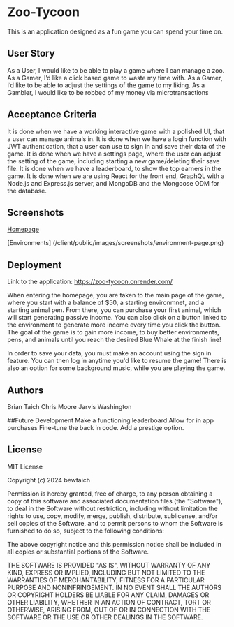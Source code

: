 # Zoo-Tycoon

This is an application designed as a fun game you can spend your time on. 



## User Story

As a User, I would like to be able to play a game where I can manage a zoo.
As a Gamer, I’d like a click based game to waste my time with.
As a Gamer, I’d like to be able to adjust the settings of the game to my liking.
As a Gambler, I would like to be robbed of my money via microtransactions

## Acceptance Criteria

It is done when we have a working interactive game with a polished UI, that a user can manage animals in.
It is done when we have a login function with JWT authentication, that a user can use to sign in and save their data of the game.
It is done when we have a settings page, where the user can adjust the setting of the game, including starting a new game/deleting their save file.
It is done when we have a leaderboard, to show the top earners in the game.
It is done when we are using React for the front end, GraphQL with a Node.js and Express.js server, and MongoDB and the Mongoose ODM for the database.

## Screenshots

[Homepage](/client/public/images/screenshots/home-page.png)

[Environments] (/client/public/images/screenshots/environment-page.png)




## Deployment

Link to the application: https://zoo-tycoon.onrender.com/

When entering the homepage, you are taken to the main page of the game, where you start with a balance of $50, a starting environmnet, and a starting animal pen. From there, you can purchase your first animal, which will start generating passive income. You can also click on a button linked to the environment to generate more income every time you click the button. The goal of the game is to gain more income, to buy better environments, pens, and animals until you reach the desired Blue Whale at the finish line!

In order to save your data, you must make an account using the sign in feature. You can then log in anytime you'd like to resume the game! There is also an option for some background music, while you are playing the game.


## Authors

Brian Taich
Chris Moore
Jarvis Washington

##Future Development
Make a functioning leaderboard
Allow for in app purchases
Fine-tune the back in code.
Add a prestige option.


## License

MIT License

Copyright (c) 2024 bewtaich

Permission is hereby granted, free of charge, to any person obtaining a copy
of this software and associated documentation files (the "Software"), to deal
in the Software without restriction, including without limitation the rights
to use, copy, modify, merge, publish, distribute, sublicense, and/or sell
copies of the Software, and to permit persons to whom the Software is
furnished to do so, subject to the following conditions:

The above copyright notice and this permission notice shall be included in all
copies or substantial portions of the Software.

THE SOFTWARE IS PROVIDED "AS IS", WITHOUT WARRANTY OF ANY KIND, EXPRESS OR
IMPLIED, INCLUDING BUT NOT LIMITED TO THE WARRANTIES OF MERCHANTABILITY,
FITNESS FOR A PARTICULAR PURPOSE AND NONINFRINGEMENT. IN NO EVENT SHALL THE
AUTHORS OR COPYRIGHT HOLDERS BE LIABLE FOR ANY CLAIM, DAMAGES OR OTHER
LIABILITY, WHETHER IN AN ACTION OF CONTRACT, TORT OR OTHERWISE, ARISING FROM,
OUT OF OR IN CONNECTION WITH THE SOFTWARE OR THE USE OR OTHER DEALINGS IN THE
SOFTWARE.
